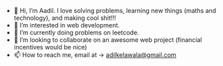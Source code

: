 - 👋 Hi, I’m Aadil. I love solving problems, learning new things (maths and technology), and making cool shit!!!
- 👀 I’m interested in web development.
- 🌱 I’m currently doing problems on leetcode.
- 💞️ I’m looking to collaborate on an awesome web project (financial incentives would be nice)
- 📫 How to reach me, email at -> adilkelawala@gmail.com

<!---
aadil42/aadil42 is a ✨ special ✨ repository because its `README.md` (this file) appears on your GitHub profile.
You can click the Preview link to take a look at your changes.
--->
